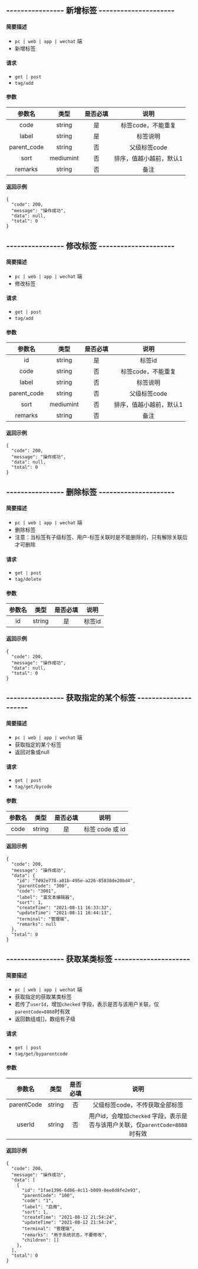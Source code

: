 
## ---------------- 新增标签 ---------------------

#### 简要描述

- `pc | web | app | wechat` 端
- 新增标签

#### 请求

- `get | post` 
- `tag/add`

#### 参数

| 参数名 | 类型 | 是否必填 | 说明 |
|:---:|:---:|:---:|:---:|
| code | string | 是 | 标签code，不能重复 |
| label | string | 是 | 标签说明 |
| parent_code | string | 否 | 父级标签code |
| sort | mediumint | 否 | 排序，值越小越前，默认1 |
| remarks | string | 否 | 备注 |

#### 返回示例

```
{
  "code": 200,
  "message": "操作成功",
  "data": null,
  "total": 0
}
```

## ---------------- 修改标签 ---------------------

#### 简要描述

- `pc | web | app | wechat` 端
- 修改标签

#### 请求

- `get | post` 
- `tag/add`

#### 参数

| 参数名 | 类型 | 是否必填 | 说明 |
|:---:|:---:|:---:|:---:|
| id | string | 是 | 标签id |
| code | string | 否 | 标签code，不能重复 |
| label | string | 否 | 标签说明 |
| parent_code | string | 否 | 父级标签code |
| sort | mediumint | 否 | 排序，值越小越前，默认1 |
| remarks | string | 否 | 备注 |

#### 返回示例

```
{
  "code": 200,
  "message": "操作成功",
  "data": null,
  "total": 0
}
```

## ---------------- 删除标签 ---------------------

#### 简要描述

- `pc | web | app | wechat` 端
- 删除标签
- 注意：当标签有子级标签、用户-标签关联时是不能删除的，只有解除关联后才可删除

#### 请求

- `get | post` 
- `tag/delete`

#### 参数

| 参数名 | 类型 | 是否必填 | 说明 |
|:---:|:---:|:---:|:---:|
| id | string | 是 | 标签id |

#### 返回示例

```
{
  "code": 200,
  "message": "操作成功",
  "data": null,
  "total": 0
}
```

## ---------------- 获取指定的某个标签 ---------------------

#### 简要描述

- `pc | web | app | wechat` 端
- 获取指定的某个标签
- 返回对象或null

#### 请求

- `get | post` 
- `tag/get/bycode`

#### 参数

| 参数名 | 类型 | 是否必填 | 说明 |
|:---:|:---:|:---:|:---:|
| code | string | 是 | 标签 code 或 id |

#### 返回示例

```
{
  "code": 200,
  "message": "操作成功",
  "data": {
    "id": "7d92e778-a01b-495e-a226-85838de20bd4",
    "parentCode": "300",
    "code": "3001",
    "label": "富文本编辑器",
    "sort": 1,
    "createTime": "2021-08-11 16:33:32",
    "updateTime": "2021-08-11 16:44:13",
    "terminal": "管理端",
    "remarks": null
  },
  "total": 0
}
```

## ---------------- 获取某类标签 ---------------------

#### 简要描述

- `pc | web | app | wechat` 端
- 获取指定的获取某类标签
- 若传了`userId`，增加`checked` 字段，表示是否与该用户关联，仅`parentCode=8888`时有效
- 返回数组或[]，数组有子级

#### 请求

- `get | post` 
- `tag/get/byparentcode`

#### 参数

| 参数名 | 类型 | 是否必填 | 说明 |
|:---:|:---:|:---:|:---:|
| parentCode | string | 否 | 父级标签code，不传获取全部标签 |
| userId | string | 否 | 用户id，会增加`checked` 字段，表示是否与该用户关联，仅`parentCode=8888`时有效 |

#### 返回示例

```
{
  "code": 200,
  "message": "操作成功",
  "data": [
    {
      "id": "1fae1396-6d86-4c11-b009-8ee8d8fe2e93",
      "parentCode": "100",
      "code": "1",
      "label": "启用",
      "sort": 1,
      "createTime": "2021-08-12 21:54:24",
      "updateTime": "2021-08-12 21:54:24",
      "terminal": "管理端",
      "remarks": "用于系统状态，不要修改",
      "children": []
    },
  ],
  "total": 0
}
```

